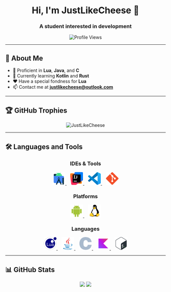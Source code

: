 <div align="center">

# Hi, I'm JustLikeCheese 👋

### A student interested in development

![Profile Views](https://komarev.com/ghpvc/?username=JustLikeCheese&color=brightgreen&style=flat-square)

</div>

---

## 🚀 About Me

- 💪 Proficient in **Lua**, **Java**, and **C**
- 🌱 Currently learning **Kotlin** and **Rust**
- ❤️ Have a special fondness for **Lua**
- 📫 Contact me at **justlikecheese@outlook.com**

---

## 🏆 GitHub Trophies
<div align="center">
  <img src="https://github-profile-trophy.vercel.app/?username=JustLikeCheese" alt="JustLikeCheese" />
</div>

---

## 🛠️ Languages and Tools

<div align="center">

### IDEs & Tools
<p>
  <a href="https://developer.android.com/studio" target="_blank" rel="noreferrer">
    <img src="https://raw.githubusercontent.com/devicons/devicon/master/icons/androidstudio/androidstudio-original.svg" alt="Android Studio" width="40" height="40"/>
  </a>&nbsp;&nbsp;
  <a href="https://www.jetbrains.com/idea/" target="_blank" rel="noreferrer">
    <img src="https://raw.githubusercontent.com/devicons/devicon/master/icons/intellij/intellij-original.svg" alt="IntelliJ IDEA" width="40" height="40"/>
  </a>&nbsp;&nbsp;
  <a href="https://code.visualstudio.com/" target="_blank" rel="noreferrer">
    <img src="https://raw.githubusercontent.com/devicons/devicon/master/icons/vscode/vscode-original.svg" alt="VS Code" width="40" height="40"/>
  </a>&nbsp;&nbsp;
  <a href="https://git-scm.com/" target="_blank" rel="noreferrer">
    <img src="https://raw.githubusercontent.com/devicons/devicon/master/icons/git/git-original.svg" alt="Git" width="40" height="40"/>
  </a>
</p>

### Platforms
<p>
  <a href="https://developer.android.com" target="_blank" rel="noreferrer">
    <img src="https://raw.githubusercontent.com/devicons/devicon/master/icons/android/android-original.svg" alt="Android" width="40" height="40"/>
  </a>&nbsp;&nbsp;
  <a href="https://www.linux.org/" target="_blank" rel="noreferrer">
    <img src="https://raw.githubusercontent.com/devicons/devicon/master/icons/linux/linux-original.svg" alt="Linux" width="40" height="40"/>
  </a>
</p>

### Languages
<p>
  <a href="https://www.lua.org/" target="_blank" rel="noreferrer">
    <img src="https://raw.githubusercontent.com/devicons/devicon/master/icons/lua/lua-original.svg" alt="Lua" width="40" height="40"/>
  </a>&nbsp;&nbsp;
  <a href="https://www.java.com" target="_blank" rel="noreferrer">
    <img src="https://raw.githubusercontent.com/devicons/devicon/master/icons/java/java-original.svg" alt="Java" width="40" height="40"/>
  </a>&nbsp;&nbsp;
  <a href="https://www.cprogramming.com/" target="_blank" rel="noreferrer">
    <img src="https://raw.githubusercontent.com/devicons/devicon/master/icons/c/c-original.svg" alt="C" width="40" height="40"/>
  </a>&nbsp;&nbsp;
  <a href="https://kotlinlang.org" target="_blank" rel="noreferrer">
    <img src="https://raw.githubusercontent.com/devicons/devicon/master/icons/kotlin/kotlin-original.svg" alt="Kotlin" width="40" height="40"/>
  </a>&nbsp;&nbsp;
  <a href="https://www.gnu.org/software/bash/" target="_blank" rel="noreferrer">
    <img src="https://raw.githubusercontent.com/devicons/devicon/master/icons/bash/bash-original.svg" alt="GNU Bash" width="40" height="40"/>
  </a>
</p>

</div>

---

## 📊 GitHub Stats

<div align="center">
  <img height="180em" src="https://github-readme-stats.vercel.app/api?username=JustLikeCheese&show_icons=true&theme=radical&include_all_commits=true&count_private=true"/>
  <img height="180em" src="https://github-readme-stats.vercel.app/api/top-langs/?username=JustLikeCheese&layout=compact&theme=radical"/>
</div>
